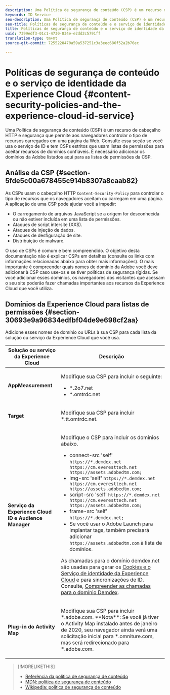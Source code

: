 ```yaml
---
description: Uma Política de segurança de conteúdo (CSP) é um recurso de cabeçalho HTTP e segurança que permite aos navegadores controlar o tipo de recursos carregados em uma página da Web. Consulte essa seção se você usa o serviço de ID e tem CSPs estritos que usam listas de permissões para aceitar recursos de domínios confiáveis. É necessário adicionar os domínios da Adobe listados aqui para as listas de permissões da CSP.
keywords: ID Service
seo-description: Uma Política de segurança de conteúdo (CSP) é um recurso de cabeçalho HTTP e segurança que permite aos navegadores controlar o tipo de recursos carregados em uma página da Web. Consulte essa seção se você usa o serviço de ID e tem CSPs estritos que usam listas de permissões para aceitar recursos de domínios confiáveis. É necessário adicionar os domínios da Adobe listados aqui para as listas de permissões da CSP.
seo-title: Políticas de segurança de conteúdo e o serviço de identidade da Experience Cloud
title: Políticas de segurança de conteúdo e o serviço de identidade da Experience Cloud
uuid: 7399edf3-01c1-4730-834e-e2dd2c5791ff
translation-type: tm+mt
source-git-commit: 7255228470a59a537251c3a3eec686f52a2b76ec

---
```



# Políticas de segurança de conteúdo e o serviço de identidade da Experience Cloud {#content-security-policies-and-the-experience-cloud-id-service}

Uma Política de segurança de conteúdo (CSP) é um recurso de cabeçalho HTTP e segurança que permite aos navegadores controlar o tipo de recursos carregados em uma página da Web. Consulte essa seção se você usa o serviço de ID e tem CSPs estritos que usam listas de permissões para aceitar recursos de domínios confiáveis. É necessário adicionar os domínios da Adobe listados aqui para as listas de permissões da CSP.

## Análise da CSP {#section-5fde5c00a678455c914b8307a8caab82}

As CSPs usam o cabeçalho HTTP `Content-Security-Policy` para controlar o tipo de recursos que os navegadores aceitam ou carregam em uma página. A aplicação de uma CSP pode ajudar você a impedir:

* O carregamento de arquivos JavaScript se a origem for desconhecida ou não estiver incluída em uma lista de permissões.
* Ataques de script intersite (XXS).
* Ataques de injeção de dados.
* Ataques de desfiguração de site.
* Distribuição de malware.

O uso de CSPs é comum e bem compreendido. O objetivo desta documentação não é explicar CSPs em detalhes (consulte os links com informações relacionadas abaixo para obter mais informações). O mais importante é compreender quais nomes de domínio da Adobe você deve adicionar à CSP caso use-os e se tiver políticas de segurança rígidas. Se você adicionar esses domínios, os navegadores dos visitantes que acessam o seu site poderão fazer chamadas importantes aos recursos da Experience Cloud que você utiliza.

## Domínios da Experience Cloud para listas de permissões {#section-30693e9a96834edfbf04de9e698cf2aa}

Adicione esses nomes de domínio ou URLs à sua CSP para cada lista da solução ou serviço da Experience Cloud que você usa.

<table id="table_EC9FC999A62D4B7A830CE73B0AB9EF3C"> 
 <thead> 
  <tr> 
   <th colname="col1" class="entry"> Solução ou serviço da Experience Cloud </th> 
   <th colname="col2" class="entry"> Descrição </th> 
  </tr> 
 </thead>
 <tbody> 
  <tr> 
   <td colname="col1"> <p> <b>AppMeasurement</b> </p> </td> 
   <td colname="col2"> <p>Modifique sua CSP para incluir o seguinte: </p> <p> 
     <ul id="ul_7522AE83A03A4115A84DF5B32D6DD79B"> 
      <li id="li_AB1EC161FB154BEDA1BEFE76C8A38A90"> <span class="codeph"> *.2o7.net</span> </li> 
      <li id="li_4B12A283716746949201528CD6AF529E"> <span class="codeph"> *.omtrdc.net</span> </li> 
     </ul> </p> </td> 
  </tr> 
  <tr> 
   <td colname="col1"> <p> <b>Target</b> </p> </td> 
   <td colname="col2"> <p>Modifique sua CSP para incluir <span class="codeph">*.tt.omtrdc.net</span>. </p> </td> 
  </tr> 
  <tr> 
   <td colname="col1"> <p> <b>Serviço da Experience Cloud ID e Audience Manager</b> </p> </td> 
   <td colname="col2"> <p>Modifique o CSP para incluir os domínios abaixo.</p> 
   <p><ul>
   <li>connect-src 'self' <code>https://*.demdex.net https://cm.everesttech.net https://assets.adobedtm.com;</code></li>
   <li>img-src 'self' <code>https://*.demdex.net https://cm.everesttech.net https://assets.adobedtm.com;</code></li>
   <li>script-src 'self' <code>https://*.demdex.net https://cm.everesttech.net https://assets.adobedtm.com;</code></li>
   <li>frame-src 'self' <code>https://*.demdex.net;</code></li>
   <li>Se você usar o Adobe Launch para implantar tags, também precisará adicionar <code>https://assets.adobedtm.com</code> à lista de domínios.</li></ul></p> <p>As chamadas para o domínio <span class="codeph"> demdex.net</span> são usadas para gerar os <a href="../introduction/cookies.md" format="dita" scope="local">Cookies e o Serviço de identidade da Experience Cloud</a> e para sincronizações de ID. Consulte, <a href="https://marketing.adobe.com/resources/help/en_US/aam/demdex-calls.html" format="https" scope="external">Compreender as chamadas para o domínio Demdex</a>. </p> </td> </tr> 
 <tr>
 <td colname="col1"> <p> <b>Plug-in do Activity Map</b> </p> </td> 
 <td colname="col2"> <p>Modifique sua CSP para incluir *.adobe.com. **Nota**: Se você já tiver o Activity Map instalado antes de janeiro de 2020, seu navegador ainda verá uma solicitação inicial para *.omniture.com, mas será redirecionado para *.adobe.com. </p></td> 
 </tr>
 </tbody> 
</table>

>[!MORELIKETHIS]
>* [Referência da política de segurança de conteúdo](https://content-security-policy.com/)
>* [MDN: política de segurança de conteúdo](https://developer.mozilla.org/en-US/docs/Web/HTTP/CSP)
>* [Wikipedia: política de segurança de conteúdo](https://en.wikipedia.org/wiki/Content_Security_Policy)

